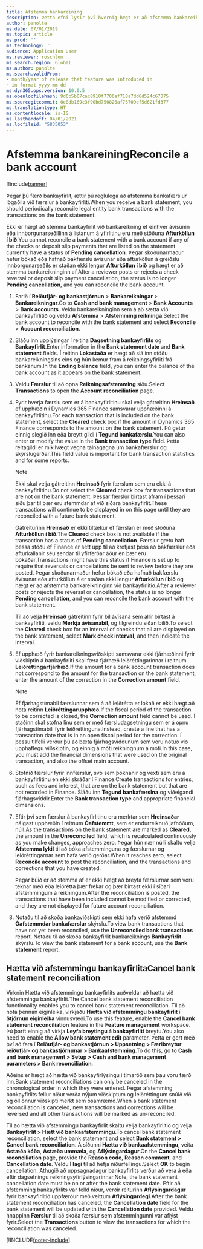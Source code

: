 ```yaml
---
title: Afstemma bankareining
description: Þetta efni lýsir því hvernig hægt er að afstemma bankareikning.
author: panolte
ms.date: 07/01/2019
ms.topic: article
ms.prod: ''
ms.technology: ''
audience: Application User
ms.reviewer: roschlom
ms.search.region: Global
ms.author: panolte
ms.search.validFrom:
- month/year of release that feature was introduced in
- in format yyyy-mm-dd
ms.dyn365.ops.version: 10.0.5
ms.openlocfilehash: 9d6b5b07cac8910f7706af718a7dd6d524c67075
ms.sourcegitcommit: 0e8db169c3f90bd750826af76709ef5d621fd377
ms.translationtype: HT
ms.contentlocale: is-IS
ms.lasthandoff: 04/01/2021
ms.locfileid: "5835053"
---
```

# <a name="reconcile-a-bank-account"></a><span data-ttu-id="3d678-103">Afstemma bankareining</span><span class="sxs-lookup"><span data-stu-id="3d678-103">Reconcile a bank account</span></span>

[!include[banner](../includes/banner.md)]

<span data-ttu-id="3d678-104">Þegar þú færð bankayfirlit, ættir þú reglulega að afstemma bankafærslur lögaðila við færslur á bankayfirliti.</span><span class="sxs-lookup"><span data-stu-id="3d678-104">When you receive a bank statement, you should periodically reconcile legal entity bank transactions with the transactions on the bank statement.</span></span>

<span data-ttu-id="3d678-105">Ekki er hægt að stemma bankayfirlit við bankareikning ef einhver ávísunin eða innborgunarseðillinn á listanum á yfirlitinu eru með stöðuna **Afturköllun í bið**.</span><span class="sxs-lookup"><span data-stu-id="3d678-105">You cannot reconcile a bank statement with a bank account if any of the checks or deposit slip payments that are listed on the statement currently have a status of **Pending cancellation**.</span></span> <span data-ttu-id="3d678-106">Þegar skoðunarmaður hefur bókað eða hafnað bakfærslu ávísunar eða afturköllun á greiðslu innborgunarseðils er staðan ekki lengur **Afturköllun í bið** og hægt er að stemma bankareikninginn af.</span><span class="sxs-lookup"><span data-stu-id="3d678-106">After a reviewer posts or rejects a check reversal or deposit slip payment cancellation, the status is no longer **Pending cancellation**, and you can reconcile the bank account.</span></span>

1.  <span data-ttu-id="3d678-107">Farið í **Reiðufjár- og bankastjórnun** \> **Bankareikningar** \> **Bankareikningar**.</span><span class="sxs-lookup"><span data-stu-id="3d678-107">Go to **Cash and bank management** \> **Bank Accounts** \> **Bank accounts**.</span></span> <span data-ttu-id="3d678-108">Veldu bankareikninginn sem á að sætta við bankayfirlitið og veldu **Afstemma** > **Afstemming reikninga**.</span><span class="sxs-lookup"><span data-stu-id="3d678-108">Select the bank account to reconcile with the bank statement and select **Reconcile** > **Account reconciliation**.</span></span>

2.  <span data-ttu-id="3d678-109">Sláðu inn upplýsingar í reitina **Dagsetning bankayfirlits** og **Bankayfirlit**.</span><span class="sxs-lookup"><span data-stu-id="3d678-109">Enter information in the **Bank statement date** and **Bank statement** fields.</span></span> <span data-ttu-id="3d678-110">Í reitinn **Lokastaða** er hægt að slá inn stöðu bankareikningsins eins og hún kemur fram á reikningsyfirliti frá bankanum.</span><span class="sxs-lookup"><span data-stu-id="3d678-110">In the **Ending balance** field, you can enter the balance of the bank account as it appears on the bank statement.</span></span>

3.  <span data-ttu-id="3d678-111">Veldu **Færslur** til að opna **Reikningsafstemming** síðu.</span><span class="sxs-lookup"><span data-stu-id="3d678-111">Select **Transactions** to open the **Account reconciliation** page.</span></span>

4.  <span data-ttu-id="3d678-112">Fyrir hverja færslu sem er á bankayfirlitinu skal velja gátreitinn **Hreinsað** ef upphæðin í Dynamics 365 Finance samsvarar upphæðinni á bankayfirlitinu.</span><span class="sxs-lookup"><span data-stu-id="3d678-112">For each transaction that is included on the bank statement, select the **Cleared** check box if the amount in Dynamics 365 Finance corresponds to the amount on the bank statement.</span></span> <span data-ttu-id="3d678-113">Þú getur einnig slegið inn eða breytt gildi í **Tegund bankafærslu**.</span><span class="sxs-lookup"><span data-stu-id="3d678-113">You can also enter or modify the value in the **Bank transaction type** field.</span></span> <span data-ttu-id="3d678-114">Þetta reitagildi er mikilvægt vegna talnagagna um bankafærslur og skýrslugerðar.</span><span class="sxs-lookup"><span data-stu-id="3d678-114">This field value is important for bank transaction statistics and for some reports.</span></span>
    

    > [!NOTE]
    > <P><span data-ttu-id="3d678-115">Ekki skal velja gátreitinn <STRONG>Hreinsað</STRONG> fyrir færslum sem eru ekki á bankayfirlitinu.</span><span class="sxs-lookup"><span data-stu-id="3d678-115">Do not select the <STRONG>Cleared</STRONG> check box for transactions that are not on the bank statement.</span></span> <span data-ttu-id="3d678-116">Þessar færslur birtast áfram í þessari síðu þar til þær eru stemmdar af við síðara bankayfirlit.</span><span class="sxs-lookup"><span data-stu-id="3d678-116">These transactions will continue to be displayed in on this page until they are reconciled with a future bank statement.</span></span></P>
    > <P><span data-ttu-id="3d678-117">Gátreiturinn <STRONG>Hreinsað</STRONG> er ekki tiltækur ef færslan er með stöðuna <STRONG>Afturköllun í bið</STRONG>.</span><span class="sxs-lookup"><span data-stu-id="3d678-117">The <STRONG>Cleared</STRONG> check box is not available if the transaction has a status of <STRONG>Pending cancellation</STRONG>.</span></span> <span data-ttu-id="3d678-118">Færslur gætu haft þessa stöðu ef Finance er sett upp til að krefjast þess að bakfærslur eða afturkallanir séu sendar til yfirferðar áður en þær eru bókaðar.</span><span class="sxs-lookup"><span data-stu-id="3d678-118">Transactions might have this status if Finance is set up to require that reversals or cancellations be sent to review before they are posted.</span></span> <span data-ttu-id="3d678-119">Þegar skoðunarmaður hefur bókað eða hafnað bakfærslu ávísunar eða afturköllun á er staðan ekki lengur <STRONG>Afturköllun í bið</STRONG> og hægt er að afstemma bankareikninginn við bankayfirlitið.</span><span class="sxs-lookup"><span data-stu-id="3d678-119">After a reviewer posts or rejects the reversal or cancellation, the status is no longer <STRONG>Pending cancellation</STRONG>, and you can reconcile the bank account with the bank statement.</span></span></P>

    
    <span data-ttu-id="3d678-120">Til að velja **Hreinsað** gátreitinn fyrir bil ávísana sem allir birtast á bankayfirliti, veldu **Merkja ávísanabil**, og tilgreindu síðan bilið.</span><span class="sxs-lookup"><span data-stu-id="3d678-120">To select the **Cleared** check box for an interval of checks that all are displayed on the bank statement, select **Mark check interval**, and then indicate the interval.</span></span>

5.  <span data-ttu-id="3d678-121">Ef upphæð fyrir bankareikningsviðskipti samsvarar ekki fjárhæðinni fyrir viðskiptin á bankayfirliti skal færa fjárhæð leiðréttingarinnar í reitnum **Leiðréttingarfjárhæð**.</span><span class="sxs-lookup"><span data-stu-id="3d678-121">If the amount for a bank account transaction does not correspond to the amount for the transaction on the bank statement, enter the amount of the correction in the **Correction amount** field.</span></span>
    

    > [!NOTE]
    > <P><span data-ttu-id="3d678-122">Ef fjárhagstímabil færslunnar sem á að leiðrétta er lokað er ekki hægt að nota reitinn <STRONG>Leiðréttingarupphæð</STRONG>.</span><span class="sxs-lookup"><span data-stu-id="3d678-122">If the fiscal period of the transaction to be corrected is closed, the <STRONG>Correction amount</STRONG> field cannot be used.</span></span> <span data-ttu-id="3d678-123">Í staðinn skal stofna línu sem er með færsludagsetningu sem er á opnu fjárhagstímabili fyrir leiðréttinguna.</span><span class="sxs-lookup"><span data-stu-id="3d678-123">Instead, create a line that has a transaction date that is in an open fiscal period for the correction.</span></span> <span data-ttu-id="3d678-124">Í þessu tilfelli verður þú að bæta fjárhagsvíddunum sem voru notuð við upphaflegu viðskiptin, og einnig á móti reikningnum á móti.</span><span class="sxs-lookup"><span data-stu-id="3d678-124">In this case, you must add the financial dimensions that were used on the original transaction, and also the offset main account.</span></span></P>



6.  <span data-ttu-id="3d678-125">Stofnið færslur fyrir innfærslur, svo sem þóknanir og vexti sem eru á bankayfirlitinu en ekki skráðar í Finance.</span><span class="sxs-lookup"><span data-stu-id="3d678-125">Create transactions for entries, such as fees and interest, that are on the bank statement but that are not recorded in Finance.</span></span> <span data-ttu-id="3d678-126">Sláðu inn **Tegund bankafærslna** og viðeigandi fjárhagsvíddir.</span><span class="sxs-lookup"><span data-stu-id="3d678-126">Enter the **Bank transaction type** and appropriate financial dimensions.</span></span>

7.  <span data-ttu-id="3d678-127">Eftir því sem færslur á bankayfirlitinu eru merktar sem **Hreinsaðar** nálgast upphæðin í reitnum **Óafstemmt**, sem er endurreiknuð jafnóðum, núll.</span><span class="sxs-lookup"><span data-stu-id="3d678-127">As the transactions on the bank statement are marked as **Cleared**, the amount in the **Unreconciled** field, which is recalculated continuously as you make changes, approaches zero.</span></span> <span data-ttu-id="3d678-128">Þegar hún nær núlli skaltu velja **Afstemma lykil** til að bóka afstemminguna og færslurnar og leiðréttingarnar sem hafa verið gerðar.</span><span class="sxs-lookup"><span data-stu-id="3d678-128">When it reaches zero, select **Reconcile account** to post the reconciliation, and the transactions and corrections that you have created.</span></span>
    
    <span data-ttu-id="3d678-129">Þegar búið er að stemma af er ekki hægt að breyta færslurnar sem voru teknar með eða leiðrétta þær frekar og þær birtast ekki í síðari afstemmingum á reikningum.</span><span class="sxs-lookup"><span data-stu-id="3d678-129">After the reconciliation is posted, the transactions that have been included cannot be modified or corrected, and they are not displayed for future account reconciliation.</span></span>

8.  <span data-ttu-id="3d678-130">Notaðu til að skoða bankaviðskipti sem ekki hafa verið afstemmd **Óafstemmdar bankafærslur** skýrslu.</span><span class="sxs-lookup"><span data-stu-id="3d678-130">To view bank transactions that have not yet been reconciled, use the **Unreconciled bank transactions** report.</span></span> <span data-ttu-id="3d678-131">Notaðu til að skoða bankayfirlit bankareiknings **Bankayfirlit** skýrslu.</span><span class="sxs-lookup"><span data-stu-id="3d678-131">To view the bank statement for a bank account, use the **Bank statement** report.</span></span>

## <a name="cancel-bank-statement-reconciliation"></a><span data-ttu-id="3d678-132">Hætta við afstemmingu bankayfirlita</span><span class="sxs-lookup"><span data-stu-id="3d678-132">Cancel bank statement reconciliation</span></span> 

<span data-ttu-id="3d678-133">Virknin Hætta við afstemmingu bankayfirlits auðveldar að hætta við afstemmingu bankayfirlit.</span><span class="sxs-lookup"><span data-stu-id="3d678-133">The Cancel bank statement reconciliation functionality enables you to cancel bank statement reconciliation.</span></span> <span data-ttu-id="3d678-134">Til að nota þennan eiginleika, virkjaðu **Hætta við afstemmingu bankayfirlit** í **Stjórnun eiginleika** vinnusvæði.</span><span class="sxs-lookup"><span data-stu-id="3d678-134">To use this feature, enable the **Cancel bank statement reconciliation** feature in the **Feature management** workspace.</span></span> <span data-ttu-id="3d678-135">Þú þarft einnig að virkja **Leyfa breytingu á bankayfirliti** breytu.</span><span class="sxs-lookup"><span data-stu-id="3d678-135">You also need to enable the **Allow bank statement edit** parameter.</span></span> <span data-ttu-id="3d678-136">Þetta er gert með því að fara í **Reiðufjár- og bankastjórnun > Uppsetning > Færibreytur reiðufjár- og bankastjórnunar > Bankaafstemming**.</span><span class="sxs-lookup"><span data-stu-id="3d678-136">To do this, go to **Cash and bank management > Setup > Cash and bank management parameters > Bank reconciliation**.</span></span>
 
<span data-ttu-id="3d678-137">Aðeins er hægt að hætta við bankayfirlýsingu í tímaröð sem þau voru færð inn.</span><span class="sxs-lookup"><span data-stu-id="3d678-137">Bank statement reconciliations can only be canceled in the chronological order in which they were entered.</span></span> <span data-ttu-id="3d678-138">Þegar afstemming bankayfirlits fellur niður verða nýjum viðskiptum og leiðréttingum snúið við og öll önnur viðskipti merkt sem ósamræmd.</span><span class="sxs-lookup"><span data-stu-id="3d678-138">When a bank statement reconciliation is canceled, new transactions and corrections will be reversed and all other transactions will be marked as un-reconciled.</span></span>
 
<span data-ttu-id="3d678-139">Til að hætta við afstemmingu bankayfirlit skaltu velja bankayfirlitið og velja **Bankayfirlit > Hætt við bankaafstemmingu**.</span><span class="sxs-lookup"><span data-stu-id="3d678-139">To cancel bank statement reconciliation, select the bank statement and select **Bank statement > Cancel bank reconciliation**.</span></span> <span data-ttu-id="3d678-140">Á síðunni **Hætta við bankaafstemmingu**, veita **Ástæða kóða**, **Ástæða ummæla**, og **Aflýsingardagur**.</span><span class="sxs-lookup"><span data-stu-id="3d678-140">On the **Cancel bank reconciliation** page, provide the **Reason code**, **Reason comment**, and **Cancellation date**.</span></span> <span data-ttu-id="3d678-141">Veldu **Í lagi** til að hefja niðurfellingu.</span><span class="sxs-lookup"><span data-stu-id="3d678-141">Select **OK** to begin cancellation.</span></span> <span data-ttu-id="3d678-142">Athugið að uppsagnadagur bankayfirlits verður að vera á eða eftir dagsetningu reikningsyfirlýsingarinnar.</span><span class="sxs-lookup"><span data-stu-id="3d678-142">Note, the bank statement cancellation date must be on or after the bank statement date.</span></span> <span data-ttu-id="3d678-143">Eftir að afstemming bankayfirlits var felld niður, verðir reiturinn **Aflýsingardagur** fyrir bankayfirlitið uppfærður með veittum **Aflýsingardegi**.</span><span class="sxs-lookup"><span data-stu-id="3d678-143">After the bank statement reconciliation has canceled, the **Cancellation date** field for the bank statement will be updated with the **Cancellation date** provided.</span></span> <span data-ttu-id="3d678-144">Veldu hnappinn **Færslur** til að skoða færslur sem afstemmingunni var aflýst fyrir.</span><span class="sxs-lookup"><span data-stu-id="3d678-144">Select the **Transactions** button to view the transactions for which the reconciliation was canceled.</span></span>


[!INCLUDE[footer-include](../../includes/footer-banner.md)]